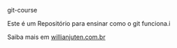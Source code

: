 git-course

Este é um Repositório para ensinar como o git funciona.i

Saiba mais em [willianjuten.com.br](http://willianjusten.com.br)